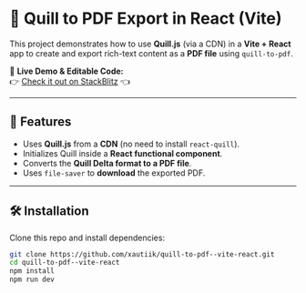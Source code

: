 # 📝 Quill to PDF Export in React (Vite)

This project demonstrates how to use **Quill.js** (via a CDN) in a **Vite + React** app to create and export rich-text content as a **PDF file** using `quill-to-pdf`.

🔗 **Live Demo & Editable Code:**  
👉 [Check it out on StackBlitz](https://stackblitz.com/edit/vitejs-vite-xffjtqex) 👈

---

## 🚀 Features
- Uses **Quill.js** from a **CDN** (no need to install `react-quill`).
- Initializes Quill inside a **React functional component**.
- Converts the **Quill Delta format to a PDF file**.
- Uses `file-saver` to **download** the exported PDF.

---

## 🛠️ Installation

Clone this repo and install dependencies:

```sh
git clone https://github.com/xautiik/quill-to-pdf--vite-react.git
cd quill-to-pdf--vite-react
npm install
npm run dev

